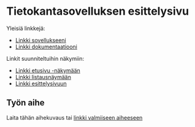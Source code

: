 ﻿# Tietokantasovelluksen esittelysivu

Yleisiä linkkejä:

* [Linkki sovellukseeni](http://jwinter.users.cs.helsinki.fi/tsoha/)
* [Linkki dokumentaatiooni](https://github.com/Syaniidikauppias/Bar-Kappas-Drinkkiarkisto/blob/master/doc/dokumentaatio.pdf)

Linkit suunniteltuihin näkymiin:
* [Linkki etusivu -näkymään](http://jwinter.users.cs.helsinki.fi/tsoha/suunnitelmat/etusivu)
* [Linkki listausnäymään](http://jwinter.users.cs.helsinki.fi/tsoha/suunnitelmat/drinkit)
* [Linkki esittelysivuun](http://jwinter.users.cs.helsinki.fi/tsoha/suunnitelmat/drinkkiesittely)

## Työn aihe

Laita tähän aihekuvaus tai [linkki valmiiseen aiheeseen](http://advancedkittenry.github.io/suunnittelu_ja_tyoymparisto/aiheet/Drinkkiarkisto.html) 
